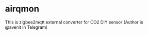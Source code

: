 # airqmon
This is zigbee2mqtt external converter for CO2 DIY sensor (Author is @avenit in Telegram)
